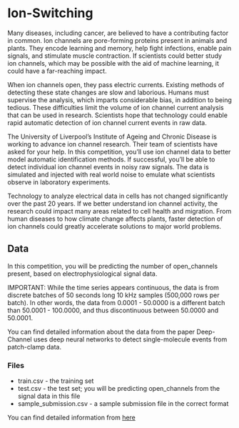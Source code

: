 # Ion-Switching

Many diseases, including cancer, are believed to have a contributing factor in common. Ion channels are pore-forming proteins present in animals and plants. They encode learning and memory, help fight infections, enable pain signals, and stimulate muscle contraction. If scientists 
could better study ion channels, which may be possible with the aid of machine learning, it could have a far-reaching impact. 

When ion channels open, they pass electric currents. Existing methods of detecting these state changes are slow and laborious. Humans must supervise the analysis, which imparts considerable bias, in addition to being tedious. 
These difficulties limit the volume of ion channel current analysis that can be used in research. Scientists hope that technology could enable rapid automatic detection of ion channel current events in raw data.

The University of Liverpool’s Institute of Ageing and Chronic Disease is working to advance ion channel research. Their team of scientists have asked for your help. In this competition, you’ll use ion channel data to better model automatic identification methods. 
If successful, you’ll be able to detect individual ion channel events in noisy raw signals. The data is simulated and injected with real world noise to emulate what scientists observe in laboratory experiments.

Technology to analyze electrical data in cells has not changed significantly over the past 20 years. If we better understand ion channel activity, the research could impact many areas related to cell health and migration. 
From human diseases to how climate change affects plants, faster detection of ion channels could greatly accelerate solutions to major world problems.


## Data

In this competition, you will be predicting the number of open_channels present, based on electrophysiological signal data.

IMPORTANT: While the time series appears continuous, the data is from discrete batches of 50 seconds long 10 kHz samples (500,000 rows per batch).
In other words, the data from 0.0001 - 50.0000 is a different batch than 50.0001 - 100.0000, and thus discontinuous between 50.0000 and 50.0001.

You can find detailed information about the data from the paper Deep-Channel uses deep neural networks to detect single-molecule events from patch-clamp data.

### Files

 * train.csv - the training set
 * test.csv - the test set; you will be predicting open_channels from the signal data in this file
 * sample_submission.csv - a sample submission file in the correct format
 
 
 You can find detailed information from [here](<https://www.kaggle.com/c/liverpool-ion-switching/overview>)
